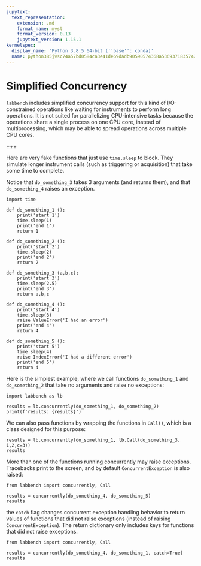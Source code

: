 ```yaml
---
jupytext:
  text_representation:
    extension: .md
    format_name: myst
    format_version: 0.13
    jupytext_version: 1.15.1
kernelspec:
  display_name: 'Python 3.8.5 64-bit (''base'': conda)'
  name: python385jvsc74a57bd0584ca3e41de69dadb90590574368a536937183574270e0c5348c810208f0dc2f
---
```


# Simplified Concurrency
`labbench` includes simplified concurrency support for this kind of I/O-constrained operations like waiting for instruments to perform long operations. It is not suited for parallelizing CPU-intensive tasks because the operations share a single process on one CPU core, instead of multiprocessing, which may be able to spread operations across multiple CPU cores.

+++

Here are very fake functions that just use `time.sleep` to block. They simulate longer instrument calls (such as triggering or acquisition) that take some time to complete.

Notice that `do_something_3` takes 3 arguments (and returns them), and that `do_something_4` raises an exception.

```{code-cell} ipython3
import time

def do_something_1 ():
    print('start 1')
    time.sleep(1)
    print('end 1')
    return 1

def do_something_2 ():
    print('start 2')
    time.sleep(2)
    print('end 2')
    return 2

def do_something_3 (a,b,c):
    print('start 3')
    time.sleep(2.5)
    print('end 3')
    return a,b,c 

def do_something_4 ():
    print('start 4')
    time.sleep(3)
    raise ValueError('I had an error')
    print('end 4')
    return 4

def do_something_5 ():
    print('start 5')
    time.sleep(4)
    raise IndexError('I had a different error')
    print('end 5')
    return 4
```

Here is the simplest example, where we call functions `do_something_1` and `do_something_2` that take no arguments and raise no exceptions:

```{code-cell} ipython3
import labbench as lb

results = lb.concurrently(do_something_1, do_something_2)
print(f'results: {results}')
```

We can also pass functions by wrapping the functions in `Call()`, which is a class designed for this purpose:

```{code-cell} ipython3
results = lb.concurrently(do_something_1, lb.Call(do_something_3, 1,2,c=3))
results
```

More than one of the functions running concurrently may raise exceptions. Tracebacks print to the screen, and by default `ConcurrentException` is also raised:

```{code-cell} ipython3
from labbench import concurrently, Call

results = concurrently(do_something_4, do_something_5)
results
```

the `catch` flag changes concurrent exception handling behavior to return values of functions that did not raise exceptions (instead of raising `ConcurrentException`). The return dictionary only includes keys for functions that did not raise exceptions.

```{code-cell} ipython3
from labbench import concurrently, Call

results = concurrently(do_something_4, do_something_1, catch=True)
results
```
